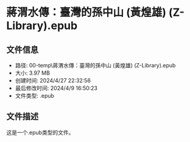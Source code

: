 ﻿# 蔣渭水傳：臺灣的孫中山 (黃煌雄) (Z-Library).epub

## 文件信息
- 路径: 00-temp\蔣渭水傳：臺灣的孫中山 (黃煌雄) (Z-Library).epub
- 大小: 3.97 MB
- 创建时间: 2024/4/27 22:32:56
- 最后修改时间: 2024/4/9 16:50:23
- 文件类型: .epub

## 文件描述
这是一个.epub类型的文件。

